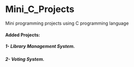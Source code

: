 # Mini_C_Projects

Mini programming projects using C programming language

#### Added Projects:

##### 1- Library Management System.

##### 2- Voting System.
